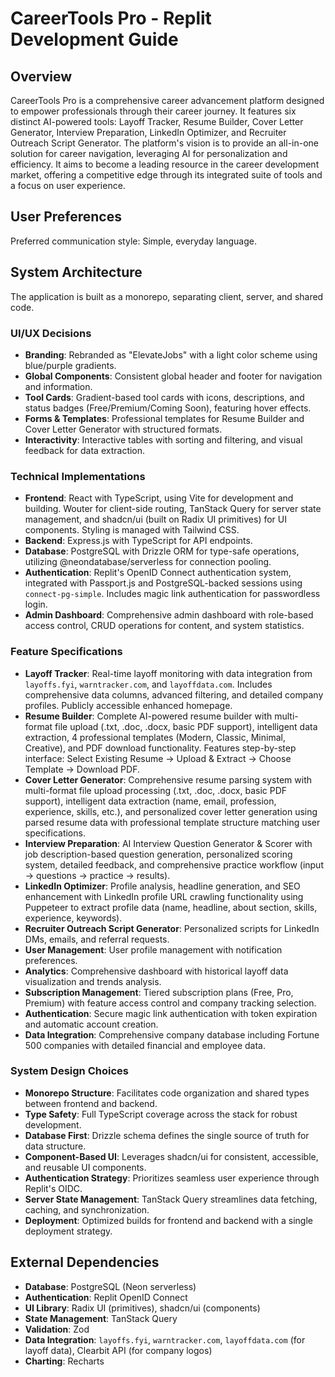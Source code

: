 # CareerTools Pro - Replit Development Guide

## Overview

CareerTools Pro is a comprehensive career advancement platform designed to empower professionals through their career journey. It features six distinct AI-powered tools: Layoff Tracker, Resume Builder, Cover Letter Generator, Interview Preparation, LinkedIn Optimizer, and Recruiter Outreach Script Generator. The platform's vision is to provide an all-in-one solution for career navigation, leveraging AI for personalization and efficiency. It aims to become a leading resource in the career development market, offering a competitive edge through its integrated suite of tools and a focus on user experience.

## User Preferences

Preferred communication style: Simple, everyday language.

## System Architecture

The application is built as a monorepo, separating client, server, and shared code.

### UI/UX Decisions
- **Branding**: Rebranded as "ElevateJobs" with a light color scheme using blue/purple gradients.
- **Global Components**: Consistent global header and footer for navigation and information.
- **Tool Cards**: Gradient-based tool cards with icons, descriptions, and status badges (Free/Premium/Coming Soon), featuring hover effects.
- **Forms & Templates**: Professional templates for Resume Builder and Cover Letter Generator with structured formats.
- **Interactivity**: Interactive tables with sorting and filtering, and visual feedback for data extraction.

### Technical Implementations
- **Frontend**: React with TypeScript, using Vite for development and building. Wouter for client-side routing, TanStack Query for server state management, and shadcn/ui (built on Radix UI primitives) for UI components. Styling is managed with Tailwind CSS.
- **Backend**: Express.js with TypeScript for API endpoints.
- **Database**: PostgreSQL with Drizzle ORM for type-safe operations, utilizing @neondatabase/serverless for connection pooling.
- **Authentication**: Replit's OpenID Connect authentication system, integrated with Passport.js and PostgreSQL-backed sessions using `connect-pg-simple`. Includes magic link authentication for passwordless login.
- **Admin Dashboard**: Comprehensive admin dashboard with role-based access control, CRUD operations for content, and system statistics.

### Feature Specifications
- **Layoff Tracker**: Real-time layoff monitoring with data integration from `layoffs.fyi`, `warntracker.com`, and `layoffdata.com`. Includes comprehensive data columns, advanced filtering, and detailed company profiles. Publicly accessible enhanced homepage.
- **Resume Builder**: Complete AI-powered resume builder with multi-format file upload (.txt, .doc, .docx, basic PDF support), intelligent data extraction, 4 professional templates (Modern, Classic, Minimal, Creative), and PDF download functionality. Features step-by-step interface: Select Existing Resume → Upload & Extract → Choose Template → Download PDF.
- **Cover Letter Generator**: Comprehensive resume parsing system with multi-format file upload processing (.txt, .doc, .docx, basic PDF support), intelligent data extraction (name, email, profession, experience, skills, etc.), and personalized cover letter generation using parsed resume data with professional template structure matching user specifications.
- **Interview Preparation**: AI Interview Question Generator & Scorer with job description-based question generation, personalized scoring system, detailed feedback, and comprehensive practice workflow (input → questions → practice → results).
- **LinkedIn Optimizer**: Profile analysis, headline generation, and SEO enhancement with LinkedIn profile URL crawling functionality using Puppeteer to extract profile data (name, headline, about section, skills, experience, keywords).
- **Recruiter Outreach Script Generator**: Personalized scripts for LinkedIn DMs, emails, and referral requests.
- **User Management**: User profile management with notification preferences.
- **Analytics**: Comprehensive dashboard with historical layoff data visualization and trends analysis.
- **Subscription Management**: Tiered subscription plans (Free, Pro, Premium) with feature access control and company tracking selection.
- **Authentication**: Secure magic link authentication with token expiration and automatic account creation.
- **Data Integration**: Comprehensive company database including Fortune 500 companies with detailed financial and employee data.

### System Design Choices
- **Monorepo Structure**: Facilitates code organization and shared types between frontend and backend.
- **Type Safety**: Full TypeScript coverage across the stack for robust development.
- **Database First**: Drizzle schema defines the single source of truth for data structure.
- **Component-Based UI**: Leverages shadcn/ui for consistent, accessible, and reusable UI components.
- **Authentication Strategy**: Prioritizes seamless user experience through Replit's OIDC.
- **Server State Management**: TanStack Query streamlines data fetching, caching, and synchronization.
- **Deployment**: Optimized builds for frontend and backend with a single deployment strategy.

## External Dependencies

- **Database**: PostgreSQL (Neon serverless)
- **Authentication**: Replit OpenID Connect
- **UI Library**: Radix UI (primitives), shadcn/ui (components)
- **State Management**: TanStack Query
- **Validation**: Zod
- **Data Integration**: `layoffs.fyi`, `warntracker.com`, `layoffdata.com` (for layoff data), Clearbit API (for company logos)
- **Charting**: Recharts